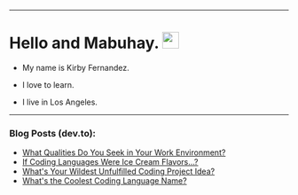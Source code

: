
<img src="https://komarev.com/ghpvc/?username=kirbygit&style=flat-square&color=blue" alt=""/>

---
<h1>
  Hello and Mabuhay.
  <img src="https://media.giphy.com/media/hvRJCLFzcasrR4ia7z/giphy.gif" width="30px"/>
</h1>

- My name is Kirby Fernandez.

- I love to learn.

- I live in Los Angeles.

---

### Blog Posts (dev.to):
<!-- BLOG-POST-LIST:START -->
- [What Qualities Do You Seek in Your Work Environment?](https://dev.to/codenewbieteam/what-qualities-do-you-seek-in-your-work-environment-52na)
- [If Coding Languages Were Ice Cream Flavors...?](https://dev.to/codenewbieteam/if-coding-languages-were-ice-cream-flavors-9l9)
- [What&#39;s Your Wildest Unfulfilled Coding Project Idea?](https://dev.to/codenewbieteam/whats-your-wildest-unfulfilled-coding-project-idea-kog)
- [What&#39;s the Coolest Coding Language Name?](https://dev.to/codenewbieteam/whats-the-coolest-coding-language-name-2ecb)
<!-- BLOG-POST-LIST:END -->
